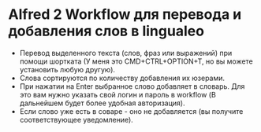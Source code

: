 # Alfred 2 Workflow для перевода и добавления слов в lingualeo

- Перевод выделенного текста (слов, фраз или выражений) при помощи шортката (У меня это CMD+CTRL+OPTION+T, но вы можете установить любую другую).
- Слова сортируются по количеству добавления их юзерами.
- При нажатии на Enter выбранное слово добавляет в словарь. Для это вам нужно указать свой логин и пароль в workflow (В дальнейшем будет более удобная авторизация).
- Если слово уже есть в соваре - оно не добавляется (вы получите соответствующее уведомление).
